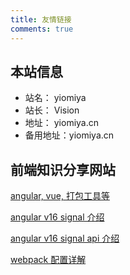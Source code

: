 ```yaml
---
title: 友情链接
comments: true
---
```


## 本站信息
- 站名： yiomiya
- 站长： Vision
- 地址： yiomiya.cn
- 备用地址：yiomiya.cn

## 前端知识分享网站

[angular, vue, 打包工具等](https://kidwen.top)

[angular v16 signal 介绍](https://kidwen.top/post/frontend/angular-v16)

[angular v16 signal api 介绍](https://kidwen.top/post/frontend/angular-signal-api)

[webpack 配置详解](https://kidwen.top/post/tools/webpack)
